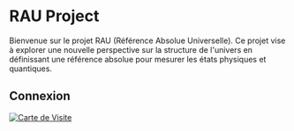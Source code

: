# RAU Project

Bienvenue sur le projet RAU (Référence Absolue Universelle). Ce projet vise à explorer une nouvelle perspective sur la structure de l'univers en définissant une référence absolue pour mesurer les états physiques et quantiques.

## Connexion

[![Carte de Visite](https://img.shields.io/badge/Carte_de_Visite-Connect-blue)](carte_de_visite.html)